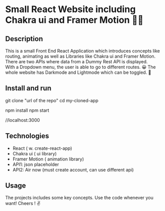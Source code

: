 # Small React Website including Chakra ui and Framer Motion 👨‍💻 

## Description
This is a small Front End React Application which introduces concepts like routing, animating as well as Libraries like Chakra ui and Framer Motion. 
There are two APIs where data from a Dummy Rest API is displayed.  
With a Dropdown menu, the user is able to go to different routes. 😀
The whole website has Darkmode and Lightmode which can be toggled. 🌙



## Install and run
git clone "url of the repo"
cd my-cloned-app

npm install
npm start

//localhost:3000


## Technologies
* React ( w. create-react-app)
* Chakra ui ( ui library)
* Framer Motion ( animation library)
* API1: json placeholder
* API2: Air now (must create account, can use different api)

## Usage
The projects includes some key concepts. Use the code whenever you want! Cheers ! ✌️

